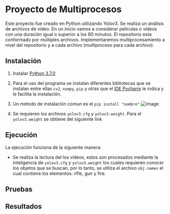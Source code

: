 # Proyecto de Multiprocesos
Este proyecto fue creado en Python utilizando Yolov3.
Se realiza un análisis de archivos de vídeo. En un inicio vamos a considerar películas o vídeos con una duración igual o superior a los 60 minutos. El repositorio esta conformado por múltiples archivos. Implementaremos multiprocesamiento a nivel del repositorio y a cada archivo (multiproceso para cada archivo).

## Instalación
1. Instalar [Python 3.7.0](https://www.python.org/downloads/release/python-370/)
2. Para el uso del programa se instalan diferentes bibliotecas que se instalan entre ellas `cv2`, `numpy`, `pip` y otras que el [IDE Pycharm](https://www.jetbrains.com/es-es/pycharm/download/#section=windows) le indica y le facilita la instalación.
3. Un metodo de instalación comun es el `pip install "nombre"`
 ![image](https://user-images.githubusercontent.com/38516078/137266603-be925b19-62c4-4d0c-9248-d79e8f6bedf2.png)


4. Se requieren los archivos `yolov3.cfg` y `yolov3.weight`. Para el `yolov3.weight` se obtiene del siguiente link 

## Ejecución
La ejecución funciona de la siguiente manera:

* Se realiza la lectura del los videos, estos son procesados mediante la inteligencia de `yolov3.cfg` y `yolov3.weight` los cuales requieren conocer los objetos que se buscan, por lo tanto, se utiliza el archivo  `obj.names` el cual contiene los elementos: rifle, gun y fire.

## Pruebas
## Resultados
